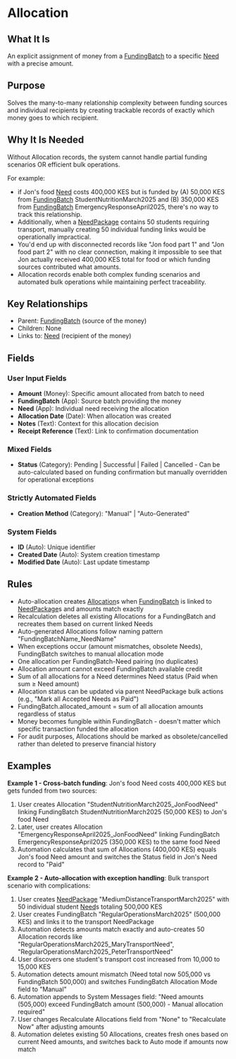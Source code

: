 # Allocation

## What It Is
An explicit assignment of money from a [FundingBatch](../fundingbatch.md) to a specific [Need](../need.md) with a precise amount.

## Purpose
Solves the many-to-many relationship complexity between funding sources and individual recipients by creating trackable records of exactly which money goes to which recipient.

## Why It Is Needed
Without Allocation records, the system cannot handle partial funding scenarios OR efficient bulk operations. 

For example: 
- if Jon's food [Need](../need.md) costs 400,000 KES but is funded by (A) 50,000 KES from [FundingBatch](../fundingbatch.md) StudentNutritionMarch2025 and (B) 350,000 KES from [FundingBatch](../fundingbatch.md) EmergencyResponseApril2025, there's no way to track this relationship. 
- Additionally, when a [NeedPackage](../needpackage.md) contains 50 students requiring transport, manually creating 50 individual funding links would be operationally impractical. 
- You'd end up with disconnected records like "Jon food part 1" and "Jon food part 2" with no clear connection, making it impossible to see that Jon actually received 400,000 KES total for food or which funding sources contributed what amounts. 
- Allocation records enable both complex funding scenarios and automated bulk operations while maintaining perfect traceability.

## Key Relationships
- Parent: [FundingBatch](../fundingbatch.md) (source of the money)
- Children: None
- Links to: [Need](../need.md) (recipient of the money)

## Fields

### User Input Fields
- **Amount** (Money): Specific amount allocated from batch to need
- **FundingBatch** (App): Source batch providing the money
- **Need** (App): Individual need receiving the allocation
- **Allocation Date** (Date): When allocation was created
- **Notes** (Text): Context for this allocation decision
- **Receipt Reference** (Text): Link to confirmation documentation

### Mixed Fields
- **Status** (Category): Pending | Successful | Failed | Cancelled - Can be auto-calculated based on funding confirmation but manually overridden for operational exceptions

### Strictly Automated Fields
- **Creation Method** (Category): "Manual" | "Auto-Generated"

### System Fields
- **ID** (Auto): Unique identifier
- **Created Date** (Auto): System creation timestamp
- **Modified Date** (Auto): Last update timestamp

## Rules
- Auto-allocation creates [Allocation](../allocation.md)s when [FundingBatch](../fundingbatch.md) is linked to [NeedPackage](../needpackage.md)s and amounts match exactly
- Recalculation deletes all existing Allocations for a FundingBatch and recreates them based on current linked Needs
- Auto-generated Allocations follow naming pattern "FundingBatchName_NeedName"
- When exceptions occur (amount mismatches, obsolete Needs), FundingBatch switches to manual allocation mode
- One allocation per FundingBatch-Need pairing (no duplicates)
- Allocation amount cannot exceed FundingBatch available credit
- Sum of all allocations for a Need determines Need status (Paid when sum ≥ Need amount)
- Allocation status can be updated via parent NeedPackage bulk actions (e.g., "Mark all Accepted Needs as Paid")
- FundingBatch.allocated_amount = sum of all allocation amounts regardless of status
- Money becomes fungible within FundingBatch - doesn't matter which specific transaction funded the allocation
- For audit purposes, Allocations should be marked as obsolete/cancelled rather than deleted to preserve financial history

## Examples

**Example 1 - Cross-batch funding**:
Jon's food Need costs 400,000 KES but gets funded from two sources:
1. User creates Allocation "StudentNutritionMarch2025_JonFoodNeed" linking FundingBatch StudentNutritionMarch2025 (50,000 KES) to Jon's food Need
2. Later, user creates Allocation "EmergencyResponseApril2025_JonFoodNeed" linking FundingBatch EmergencyResponseApril2025 (350,000 KES) to the same food Need  
3. Automation calculates that sum of Allocations (400,000 KES) equals Jon's food Need amount and switches the Status field in Jon's Need record to "Paid"

**Example 2 - Auto-allocation with exception handling**:
Bulk transport scenario with complications:
1. User creates [NeedPackage](../needpackage.md) "MediumDistanceTransportMarch2025" with 50 individual student [Need](../need.md)s totaling 500,000 KES
2. User creates FundingBatch "RegularOperationsMarch2025" (500,000 KES) and links it to the transport NeedPackage
3. Automation detects amounts match exactly and auto-creates 50 Allocation records like "RegularOperationsMarch2025_MaryTransportNeed", "RegularOperationsMarch2025_PeterTransportNeed"
4. User discovers one student's transport cost increased from 10,000 to 15,000 KES
5. Automation detects amount mismatch (Need total now 505,000 vs FundingBatch 500,000) and switches FundingBatch Allocation Mode field to "Manual"
6. Automation appends to System Messages field: "Need amounts (505,000) exceed FundingBatch amount (500,000) - Manual allocation required"
7. User changes Recalculate Allocations field from "None" to "Recalculate Now" after adjusting amounts
8. Automation deletes existing 50 Allocations, creates fresh ones based on current Need amounts, and switches back to Auto mode if amounts now match
